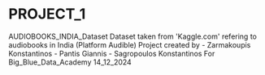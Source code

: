 # PROJECT_1
AUDIOBOOKS_INDIA_Dataset
Dataset taken from 'Kaggle.com' refering to audiobooks in India (Platform Audible)
Project created by - Zarmakoupis Konstantinos - Pantis Giannis - Sagropoulos Konstantinos
For Big_Blue_Data_Academy
14_12_2024            
